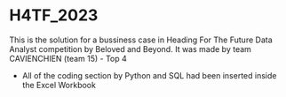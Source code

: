 # H4TF_2023
This is the solution for a bussiness case in Heading For The Future Data Analyst competition by Beloved and Beyond. It was made by team CAVIENCHIEN (team 15) - Top 4
- All of the coding section by Python and SQL had been inserted inside the Excel Workbook
